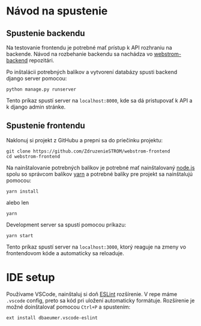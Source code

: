 # Návod na spustenie

## Spustenie backendu

Na testovanie frontendu je potrebné mať prístup k API rozhraniu na backende. Návod na rozbehanie backendu sa nachádza vo [webstrom-backend](https://github.com/ZdruzenieSTROM/webstrom-backend/blob/master/README.md) repozitári.

Po inštalácii potrebných balíkov a vytvorení databázy spusti backend django server pomocou:

```
python manage.py runserver
```
Tento príkaz spustí server na `localhost:8000`, kde sa dá pristupovať k API a k django admin stránke.

## Spustenie frontendu

Naklonuj si projekt z GitHubu a prepni sa do priečinku projektu:

```
git clone https://github.com/ZdruzenieSTROM/webstrom-frontend
cd webstrom-frontend
```

Na nainštalovanie potrebných balíkov je potrebné mať nainštalovaný [node.js](https://nodejs.org/en/) spolu so správcom balíkov [yarn](https://classic.yarnpkg.com/en/docs/install/#windows-stable) a potrebné balíky pre projekt sa nainštalujú pomocou:
```
yarn install
````
alebo len
```
yarn
```
Development server sa spustí pomocou príkazu:
```
yarn start
```
Tento príkaz spustí server na `localhost:3000`, ktorý reaguje na zmeny vo frontendovom kóde a automaticky sa reloaduje.

# IDE setup
Používame VSCode, nainštaluj si doň [ESLint](https://marketplace.visualstudio.com/items?itemName=dbaeumer.vscode-eslint) rozšírenie. V repe máme `.vscode` config, preto sa kód pri uložení automaticky formátuje. Rozšírenie je možné doinštalovať pomocou `Ctrl+P` a spustením:
```
ext install dbaeumer.vscode-eslint
```